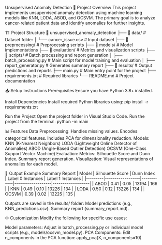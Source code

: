Unsupervised Anomaly Detection
🚀 Project Overview
This project implements unsupervised anomaly detection using machine learning models like KNN, LODA, ABOD, and OCSVM. The primary goal is to analyze cancer-related patient data and identify anomalies for further insights.

🏗️ Project Structure
📂 unsupervised_anomaly_detection
├── 📁 data/                 # Dataset folder
│   └── cancer_issue.csv     # Input dataset
├── 📁 preprocessing/        # Preprocessing scripts
├── 📁 models/               # Model implementations
├── 📁 evaluation/           # Metrics and visualization scripts
├── 📁 scripts/              # Batch processing and report generation
│   ├── batch_processing.py  # Main script for model training and evaluation
│   ├── report_generator.py  # Generates summary report
├── 📁 results/              # Output predictions and reports
├── main.py                  # Main entry point for the project
├── requirements.txt         # Required libraries
└── README.md                # Project documentation

📥 Setup Instructions
Prerequisites
Ensure you have Python 3.8+ installed.

Install Dependencies
Install required Python libraries using:
pip install -r requirements.txt

Run the Project
Open the project folder in Visual Studio Code.
Run the project from the terminal:
python -m main

📊 Features
Data Preprocessing:
    Handles missing values.
    Encodes categorical features.
    Includes PCA for dimensionality reduction.
Models:
    KNN (K-Nearest Neighbors)
    LODA (Lightweight Online Detector of Anomalies)
    ABOD (Angle-Based Outlier Detection)
    OCSVM (One-Class Support Vector Machine)
Evaluation:
    Metrics: Silhouette Score and Dunn Index.
    Summary report generation.
Visualization:
    Visual representations of anomalies for each model.

📝 Output
Example Summary Report
| Model   | Silhouette Score | Dunn Index | Label 0 Instances | Label 1 Instances |
|---------|------------------|------------|-------------------|-------------------|
| ABOD    | 0.41             | 0.05       | 13194             | 166               |
| KNN     | 0.49             | 0.10       | 13226             | 134               |
| LODA    | 0.50             | 0.12       | 13226             | 134               |
| OCSVM   | 0.39             | 0.02       | 13225             | 135               |

Outputs are saved in the results/ folder:
    Model predictions (e.g., KNN_predictions.csv).
    Summary report (summary_report.md).

⚙️ Customization
Modify the following for specific use cases:

Model parameters: Adjust in batch_processing.py or individual model scripts (e.g., models/ocsvm_model.py).
PCA Components: Edit n_components in the PCA function:
apply_pca(X, n_components=10)
